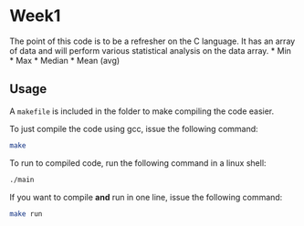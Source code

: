# Week1
The point of this code is to be a refresher on the C language.  It has an array of data and will perform various statistical analysis on the data array.
    * Min
    * Max
    * Median
    * Mean (avg)

## Usage

A `makefile` is included in the folder to make compiling the code easier.

To just compile the code using gcc, issue the following command:
```bash
make
```

To run to compiled code, run the following command in a linux shell:
```bash
./main
```

If you want to compile **and** run in one line, issue the following command:
```bash
make run
```
